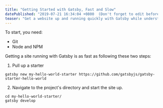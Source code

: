 ```yaml
---
title: "Getting Started with Gatsby, Fast and Slow"
datePublished: "2019-07-21 16:34:04 +0800  (Don't forget to edit before publishing!)"
teaser: "Get a website up and running quickly with Gatsby while understanding the concepts that make it tick"
---
```



To start, you need:
- Git
- Node and NPM

Getting a site running with Gatsby is as fast as following these two steps:

1. Pull up a starter
```
gatsby new my-hello-world-starter https://github.com/gatsbyjs/gatsby-starter-hello-world
```

2. Navigate to the project's directory and start the site up.
```
cd my-hello-world-starter/
gatsby develop
```

<!--
    Setting up `gatsby-source-filesystem` allows you to query file nodes through GraphQL. It adds these fields:
        - allFile
        - directory
        - file
-->
<!--
    Doing a GraphQL query in a page
-->
<!--
Source plugins pull data from a data source into the Gatsby data system.
Transformer plugins transform this raw data into something more usable
-->
<!--
-->
